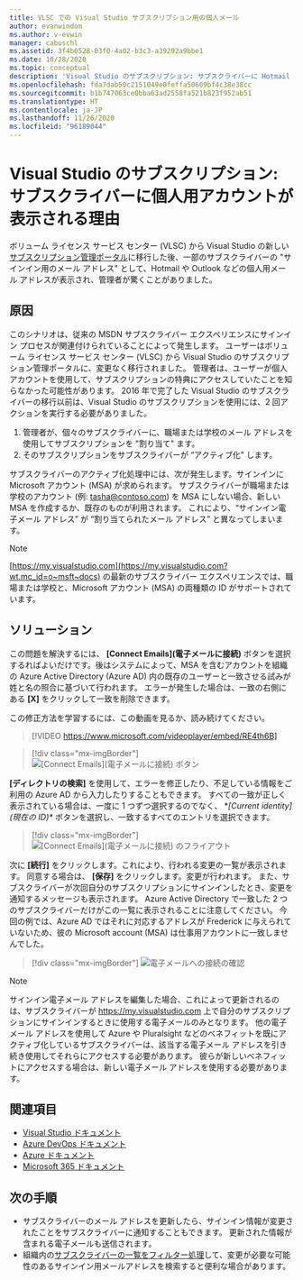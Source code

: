```yaml
---
title: VLSC での Visual Studio サブスクリプション用の個人メール
author: evanwindom
ms.author: v-evwin
manager: cabuschl
ms.assetid: 3f4b0528-03f0-4a02-b3c3-a39292a9bbe1
ms.date: 10/28/2020
ms.topic: conceptual
description: 'Visual Studio のサブスクリプション: サブスクライバーに Hotmail や Gmail のアドレスが表示される理由'
ms.openlocfilehash: fda7dab50c2151049e0feffa50609bf4c38e38cc
ms.sourcegitcommit: b1b747063ce0bba63ad2558fa521b823f952ab51
ms.translationtype: HT
ms.contentlocale: ja-JP
ms.lasthandoff: 11/26/2020
ms.locfileid: "96189044"
---
```

# <a name="visual-studio-subscriptions--why-do-i-see-personal-accounts-for-my-subscribers"></a>Visual Studio のサブスクリプション: サブスクライバーに個人用アカウントが表示される理由
ボリューム ライセンス サービス センター (VLSC) から Visual Studio の新しい[サブスクリプション管理ポータル](https://manage.visualstudio.com)に移行した後、一部のサブスクライバーの "サインイン用のメール アドレス" として、Hotmail や Outlook などの個人用メール アドレスが表示され、管理者が驚くことがありました。  

## <a name="cause"></a>原因
このシナリオは、従来の MSDN サブスクライバー エクスペリエンスにサインイン プロセスが関連付けられていることによって発生します。 ユーザーはボリューム ライセンス サービス センター (VLSC) から Visual Studio のサブスクリプション管理ポータルに、変更なく移行されました。 管理者は、ユーザーが個人アカウントを使用して、サブスクリプションの特典にアクセスしていたことを知らなかった可能性があります。 2016 年で完了した Visual Studio のサブスクライバーの移行以前は、Visual Studio のサブスクリプションを使用には、2 回アクションを実行する必要がありました。
1. 管理者が、個々のサブスクライバーに、職場または学校のメール アドレスを使用してサブスクリプションを "割り当て" ます。
2. そのサブスクリプションをサブスクライバーが “アクティブ化” します。

サブスクライバーのアクティブ化処理中には、次が発生します。サインインに Microsoft アカウント (MSA) が求められます。 サブスクライバーが職場または学校のアカウント (例: tasha@contoso.com) を MSA にしない場合、新しい MSA を作成するか、既存のものが利用されます。 これにより、“サインイン電子メール アドレス” が “割り当てられたメール アドレス” と異なってしまいます。

> [!NOTE]
> [https://my.visualstudio.com](https://my.visualstudio.com?wt.mc_id=o~msft~docs) の最新のサブスクライバー エクスペリエンスでは、職場または学校と、Microsoft アカウント (MSA) の両種類の ID がサポートされています。

## <a name="solution"></a>ソリューション
この問題を解決するには、 **[Connect Emails]\(電子メールに接続\)** ボタンを選択するればよいだけです。後はシステムによって、MSA を含むアカウントを組織の Azure Active Directory (Azure AD) 内の既存のユーザーと一致させる試みが姓と名の照合に基づいて行われます。 エラーが発生した場合は、一致の右側にある **[X]** をクリックして一致を削除できます。  

この修正方法を学習するには、この動画を見るか、読み続けてください。 

> [!VIDEO https://www.microsoft.com/videoplayer/embed/RE4th6B]

> [!div class="mx-imgBorder"]
> ![[Connect Emails]\(電子メールに接続\) ボタン](_img/connect-emails/connect-emails-button.png "[Connect Emails]\(電子メールに接続\) をクリックし、Microsoft アカウントを持つユーザーを Azure Active Directory で照合する")

**[ディレクトリの検索]** を使用して、エラーを修正したり、不足している情報をご利用の Azure AD から入力したりすることもできます。 すべての一致が正しく表示されている場合は、一度に 1 つずつ選択するのでなく、 **[Current identity]\(現在の ID)\** ボタンを選択し、一致するすべてのエントリを選択できます。  

> [!div class="mx-imgBorder"]
> ![[Connect Emails]\(電子メールに接続\) のフライアウト](_img/connect-emails/connect-emails-flyout.png "Azure AD の ID と照合するサブスクライバーを選択し、[続行] をクリックします。")

次に **[続行]** をクリックします。これにより、行われる変更の一覧が表示されます。 同意する場合は、 **[保存]** をクリックします。変更が行われます。 また、サブスクライバーが次回自分のサブスクリプションにサインインしたとき、変更を通知するメッセージも表示されます。  Azure Active Directory で一致した 2 つのサブスクライバーだけがこの一覧に表示されることに注意してください。  今回の例では、Azure AD ではそれに対応するアドレスが Frederick に与えられていないため、彼の Microsoft account (MSA) は仕事用アカウントに一致しませんでした。 

> [!div class="mx-imgBorder"]
> ![電子メールへの接続の確認](_img/connect-emails/connect-emails-confirm.png "[続行] をクリックし、提案された変更を実行し、[保存] をクリックします。") 

> [!NOTE]
> サインイン電子メール アドレスを編集した場合、これによって更新されるのは、サブスクライバーが https://my.visualstudio.com 上で自分のサブスクリプションにサインインするときに使用する電子メールのみとなります。 他の電子メール アドレスを使用して Azure や Pluralsight などのベネフィットを既にアクティブ化しているサブスクライバーは、該当する電子メール アドレスを引き続き使用してそれらにアクセスする必要があります。 彼らが新しいベネフィットにアクセスする場合は、新しい電子メール アドレスを使用する必要があります。 

## <a name="see-also"></a>関連項目
- [Visual Studio ドキュメント](/visualstudio/)
- [Azure DevOps ドキュメント](/azure/devops/)
- [Azure ドキュメント](/azure/)
- [Microsoft 365 ドキュメント](/microsoft-365/)

##  <a name="next-steps"></a>次の手順
- サブスクライバーのメール アドレスを更新したら、サインイン情報が変更されたことをサブスクライバーに通知することもできます。  更新された情報が含まれる電子メールも送信されます。
- 組織内の[サブスクライバーの一覧をフィルター処理](search-license.md)して、変更が必要な可能性のあるサインイン用メールアドレスを検索すると便利な場合があります。